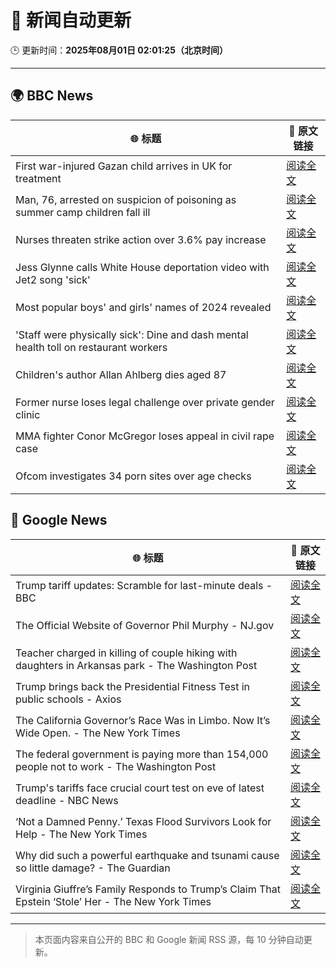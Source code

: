 # 🧠 新闻自动更新

🕒 更新时间：**2025年08月01日 02:01:25（北京时间）**

---

## 🌍 BBC News

| 🌐 标题 | 🔗 原文链接 |
|--------|-------------|
| First war-injured Gazan child arrives in UK for treatment | [阅读全文](https://www.bbc.com/news/articles/cvgn6979n59o?at_medium=RSS&at_campaign=rss) |
| Man, 76, arrested on suspicion of poisoning as summer camp children fall ill | [阅读全文](https://www.bbc.com/news/articles/cq58lgnvvypo?at_medium=RSS&at_campaign=rss) |
| Nurses threaten strike action over 3.6% pay increase | [阅读全文](https://www.bbc.com/news/articles/c36je08d111o?at_medium=RSS&at_campaign=rss) |
| Jess Glynne calls White House deportation video with Jet2 song 'sick' | [阅读全文](https://www.bbc.com/news/articles/clyjggjplyqo?at_medium=RSS&at_campaign=rss) |
| Most popular boys' and girls' names of 2024 revealed | [阅读全文](https://www.bbc.com/news/articles/ckgyznp615zo?at_medium=RSS&at_campaign=rss) |
| 'Staff were physically sick': Dine and dash mental health toll on restaurant workers | [阅读全文](https://www.bbc.com/news/articles/cjd24ky4818o?at_medium=RSS&at_campaign=rss) |
| Children's author Allan Ahlberg dies aged 87 | [阅读全文](https://www.bbc.com/news/articles/cpdjn48w1v9o?at_medium=RSS&at_campaign=rss) |
| Former nurse loses legal challenge over private gender clinic | [阅读全文](https://www.bbc.com/news/articles/cpdjnz6ngd9o?at_medium=RSS&at_campaign=rss) |
| MMA fighter Conor McGregor loses appeal in civil rape case | [阅读全文](https://www.bbc.com/news/articles/cd6n04xjj1qo?at_medium=RSS&at_campaign=rss) |
| Ofcom investigates 34 porn sites over age checks | [阅读全文](https://www.bbc.com/news/articles/c5y2xx6z6eko?at_medium=RSS&at_campaign=rss) |

## 📰 Google News

| 🌐 标题 | 🔗 原文链接 |
|--------|-------------|
| Trump tariff updates: Scramble for last-minute deals - BBC | [阅读全文](https://news.google.com/rss/articles/CBMiVEFVX3lxTFBOb0dFdVFUSGc1SnRWMUs4c3dPSW9lSllOWmJ5WkxBYWN4TzNGRmFGTEF6bC13MFVEQUFremx1WkFqY0FGaks5Q092aVNGTW56VXpXeQ?oc=5) |
| The Official Website of Governor Phil Murphy - NJ.gov | [阅读全文](https://news.google.com/rss/articles/CBMieEFVX3lxTE51eGdyU0JzckFGSkx1cXdhZ1kzNzFCbnRHckFBaWJVbnFqak5KZFRrRmp0TU04ZHVWNmxZSWRYNm9IeUt1QlBGVzVqMFZ2Qi1BWE1MTjdQZktaQTRkUW0wYnhJejUtUlUybWtvakxrYjRLNDJzR01TVQ?oc=5) |
| Teacher charged in killing of couple hiking with daughters in Arkansas park - The Washington Post | [阅读全文](https://news.google.com/rss/articles/CBMiiwFBVV95cUxOTGoxa1RTeksxNnNoTThTWUdqMHRkNThiMWZXZ2tVdGxNbVl2LVc3SC01OUQ4REZmbDVWcW9VdnRZV19JNWlBc0NpYndIeGExNG9lblZNcTdybC1pSWVhQ3NacFozLVhPaHptblpOS0lIUzRwTVhpTWlRX2wzVUh0TFJxRjY5Zm5mdzFN?oc=5) |
| Trump brings back the Presidential Fitness Test in public schools - Axios | [阅读全文](https://news.google.com/rss/articles/CBMikAFBVV95cUxPWTBfVXFYNWlxbm12WFN3U0t4SWJ2WUdZbjdfLUI4LWpVYktSYWllVklmODBZVHpJQ1gwWjlaWjg5SkM5eUVHR2ZiMzlyYjFQUHAzYXhMRU1IdUtkcUpKRFZzZVFRejZrOW96ckU1XzRad3RWZFRpN1JpRUNkWG1ET0gtaHNPVmoxaXppTGxndVY?oc=5) |
| The California Governor’s Race Was in Limbo. Now It’s Wide Open. - The New York Times | [阅读全文](https://news.google.com/rss/articles/CBMigAFBVV95cUxORjZUbzhIeERKU2Q0TktMYkpGVHUtdmtHaWo0dkhkWlJnLXVMdUZHWC0tRUNteFpDRHZTcmFoYllMYUZ0d3hTMTJfTjlLMllTNEJEZDRjVmtfaHFIYS01QUJQUVZqZ0RGcmhnTG9CNEdtYzA5dFN2UV90Q0xMenBfaw?oc=5) |
| The federal government is paying more than 154,000 people not to work - The Washington Post | [阅读全文](https://news.google.com/rss/articles/CBMijAFBVV95cUxOZEVGWHlibkpwNVBEYUFkdk9MTnl6Q3JpYVhRanphZFZ0TDV6Yl9aMHhySXhJSi16ODBTTEZFNXVkMEtkckVlVXRsVGh3YmZtaXpNRGpxa0tCdHNsQTdEMnhTdG9YUXlBMUlVUGIzQzRydXNlS25PMDE0b3JNMlMzelhHeHpOODBrcFZ4Zg?oc=5) |
| Trump's tariffs face crucial court test on eve of latest deadline - NBC News | [阅读全文](https://news.google.com/rss/articles/CBMirAFBVV95cUxOX1J2ZTJZeEE4bG5lSmJybnBDdFU0RHJiUF85SElyclA0ZTlFdmdVQ3dxRGxIQjVjNXYxY2NpSUhYQ0hBc1Q2bWtUaklua3l3Ulg2V1o3ZldBSC05MDh0dXJtOUw4c0Z5cm9JR3kyNHd3dUNfcjROU2puc0JQcEdOVkZPbXBpZE5rRjJEZjBIWjlCdmdDUE5yaVctQ2U4eXEwMS1ZcHREMl9QcnZK0gFWQVVfeXFMUHlPSXZidGEyNFZmWUJ5YWxSOUU2WEhxUlBzTzEwMG9BY1NVYVQ1ajRlbndDY0ZTMmU1cXI5SDQ0MGFfbDA1WkEwb1N2c1R2Sy1KSjhUR2c?oc=5) |
| ‘Not a Damned Penny.’ Texas Flood Survivors Look for Help - The New York Times | [阅读全文](https://news.google.com/rss/articles/CBMickFVX3lxTE5Ca0hTd0htbGRsRVk2eGMySGs5ZGdyYUlNeG0wX2tDVDlpUVlid2czeTB2b3FRamREcWctNDJJRUFDMWd1cHdoMVl1RGJpWXhuRnQ2WFNWTzVjekdaT25Calc5MjVjVUZnaTFLOWhCZGl1QQ?oc=5) |
| Why did such a powerful earthquake and tsunami cause so little damage? - The Guardian | [阅读全文](https://news.google.com/rss/articles/CBMiqwFBVV95cUxOcHVwWHNFT2lnY0w2bDdfVC1XckViVEdESldiNVkxR3dGNVE5cUM4VV9qU3hyT2dWcDRSR0lyV1Zwa3k2cThHY19qdmdKUWY0TGpMemE3NmtUUVVfaFZnWWtiR2lmR0IwQXhOd19jbE10VjRNMnR2MXFYMU5zdXFIRlhlQ2RrRUsybldocWFfdGdUSFdaWkh5aUExREcyaDM0V0t6NWYzclVyTzg?oc=5) |
| Virginia Giuffre’s Family Responds to Trump’s Claim That Epstein ‘Stole’ Her - The New York Times | [阅读全文](https://news.google.com/rss/articles/CBMikwFBVV95cUxNeVBQT0VuNm1qVDJ1SUs0azBRWUlVdldIZG5VbGxkZGgtenpINWdrTEhhVHJRU1RLb2Z1V2lhWWh5Vmhfc1JxMmk1TEphbGJORktyeWZNNVZtd1hIamNpUWJrWWdidGE4UDg3MkE1ZFhGNDRXV0haS0sxczVkdUU3X0F5dHhwRkk2R3BBd3VObkxZSFk?oc=5) |

---
> 本页面内容来自公开的 BBC 和 Google 新闻 RSS 源，每 10 分钟自动更新。